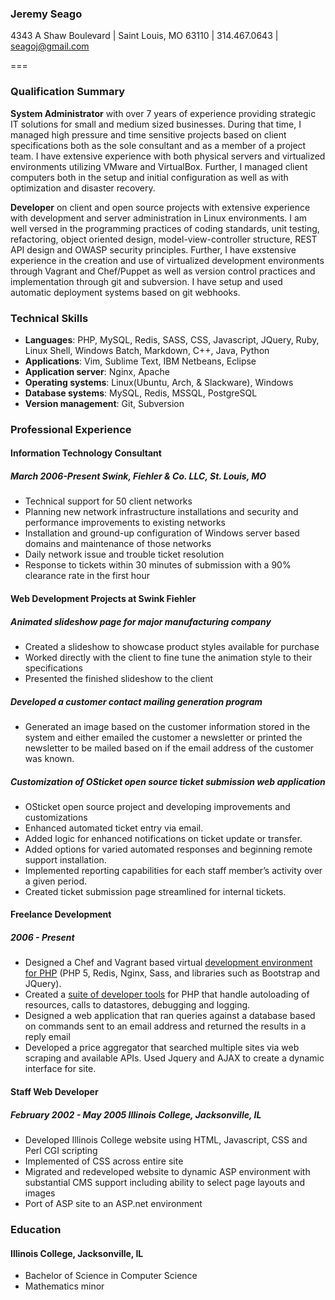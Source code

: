 ### Jeremy Seago
4343 A Shaw Boulevard | Saint Louis, MO 63110 | 314.467.0643 | [seagoj@gmail.com](seagoj@gmail.com)

===

### Qualification Summary
**System Administrator** with over 7 years of experience providing strategic IT solutions for small and medium sized businesses. During that time, I managed high pressure and time sensitive projects based on client specifications both as the sole consultant and as a member of a project team. I have extensive experience with both physical servers and virtualized environments utilizing VMware and VirtualBox. Further, I managed client computers both in the setup and initial configuration as well as with optimization and disaster recovery.

**Developer** on client and open source projects with extensive experience with development and server administration in Linux environments. I am well versed in the programming practices of coding standards, unit testing, refactoring, object oriented design, model-view-controller structure, REST API design and OWASP security principles. Further, I have exstensive experience in the creation and use of virtualized development environments through Vagrant and Chef/Puppet as well as version control practices and implementation through git and subversion. I have setup and used automatic deployment systems based on git webhooks.

### Technical Skills
* **Languages**: PHP, MySQL, Redis, SASS, CSS, Javascript, JQuery, Ruby, Linux Shell, Windows Batch, Markdown, C++, Java, Python
* **Applications**: Vim, Sublime Text, IBM Netbeans, Eclipse
* **Application server**: Nginx, Apache
* **Operating systems**: Linux(Ubuntu, Arch, & Slackware), Windows
* **Database systems**: MySQL, Redis, MSSQL, PostgreSQL
* **Version management**: Git, Subversion

### Professional Experience
#### Information Technology Consultant
##### March 2006-Present  Swink, Fiehler &amp; Co. LLC, St. Louis, MO
* Technical support for 50 client networks
* Planning new network infrastructure installations and security and performance improvements to existing networks
* Installation and ground-up configuration of Windows server based domains and maintenance of those networks
* Daily network issue and trouble ticket resolution
* Response to tickets within 30 minutes of submission with a 90% clearance rate in the first hour

#### Web Development Projects at Swink Fiehler
##### Animated slideshow page for major manufacturing company
* Created a slideshow to showcase product styles available for purchase
* Worked directly with the client to fine tune the animation style to their specifications
* Presented the finished slideshow to the client

##### Developed a customer contact mailing generation program
* Generated an image based on the customer information stored in the system and either emailed the customer a newsletter or printed the newsletter to be mailed based on if the email address of the customer was known.

##### Customization of OSticket open source ticket submission web application
* OSticket open source project and developing improvements and customizations
* Enhanced automated ticket entry via email.
* Added logic for enhanced notifications on ticket update or transfer.
* Added options for varied automated responses and beginning remote support installation.
* Implemented reporting capabilities  for each staff member’s activity over a given period.
* Created ticket submission page streamlined for internal tickets.

#### Freelance Development
##### 2006 - Present
* Designed a Chef and Vagrant based virtual [development environment for PHP](https://github.com/search?q=%40seagoj+cookbook) (PHP 5, Redis, Nginx, Sass, and libraries such as Bootstrap and JQuery).
* Created a [suite of developer tools](https://github.com/seagoj/Devtools.git) for PHP that handle autoloading of resources, calls to datastores, debugging and logging.
* Designed a web application that ran queries against a database based on commands sent to an email address and returned the results in a reply email
* Developed a price aggregator that searched multiple sites via web scraping and available APIs. Used Jquery and AJAX to create a dynamic interface for site.

#### Staff Web Developer
##### February 2002 - May 2005  Illinois College, Jacksonville, IL
* Developed Illinois College website using HTML, Javascript, CSS and Perl CGI scripting
* Implemented of CSS across entire site
* Migrated and redeveloped website to dynamic ASP environment with substantial CMS support including ability to select page layouts and images
* Port of ASP site to an ASP.net environment

### Education
#### Illinois College, Jacksonville, IL
* Bachelor of Science in Computer Science
* Mathematics minor
